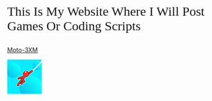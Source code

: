 <head>
  <!--link rel="shortcut icon" type="image/x-icon" href="./favicon.ico"-->
  <link rel="shortcut icon" type="image/png" href="faviconbc.png"/>
  <link rel="stylesheet" href="style.css" />
  <!--link href="/Orbitron-VariableFont_wght.ttf" rel="stylesheet" type="text/css" /-->
</head>
<body>
  <p style="font-family:orbitron;font-size:30px">This Is My Website Where I Will Post Games Or Coding Scripts</p>
</body>

[Moto-3XM](https://purepro4561.github.io/Moto-3XM/)

<a href="https://purepro4561.github.io/stickman-hook/">
  <img src="logo.png" alt="Logo" style="width: 80px; height: 80px;" />
</a>
